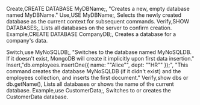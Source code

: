 
Create,CREATE DATABASE MyDBName;,  "Creates a new, empty database named MyDBName."
Use,USE MyDBName;,  Selects the newly created database as the current context for subsequent commands.
Verify,SHOW DATABASES;,  Lists all databases on the server to confirm creation.
Example,CREATE DATABASE CompanyDB;,  Creates a database for a company's data.


Switch,use MyNoSQLDB;,  "Switches to the database named MyNoSQLDB. 
If it doesn't exist, MongoDB will create it implicitly upon first data insertion."
Insert,"db.employees.insertOne({ name: ""Alice"", dept: ""HR"" });",  "This command creates the database MyNoSQLDB (if it didn't exist) and the employees collection, and inserts the first document."
Verify,show dbs or db.getName(),  Lists all databases or shows the name of the current database.
Example,use CustomerData;,  Switches to or creates the CustomerData database.
